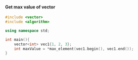 #### Get max value of vector
```C++
#include <vector>
#include <algorithm>

using namespace std;

int main(){
    vector<int> vec1{1, 2, 3};
    int maxValue = *max_element(vec1.begin(), vec1.end());
}
```
